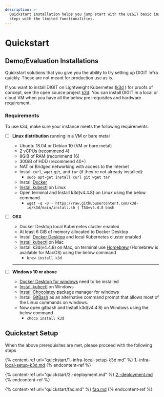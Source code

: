 ```yaml
---
description: >-
  Quickstart Installation helps you jump start with the DIGIT basic installation
  steps with the limited functionalities.
---
```


# Quickstart

## Demo/Evaluation Installations

Quickstart solutions that you give you the ability to try setting up DIGIT Infra quickly. These are not meant for production use as is.

If you want to install DIGIT on Lightweight Kubernetes ([k3d](https://github.com/rancher/k3d) ) for proofs of concept, see the open source project [k3d](https://github.com/rancher/k3d).  You can install DIGIT in a local or cloud VM when you have all the below pre-requisites and hardware requirement.

### Requirements

To use k3d, make sure your instance meets the following requirements:

* [ ] **Linux distribution** running in a VM or bare metal
  * Ubuntu 18.04 or Debian 10 (VM or bare metal)
  * 2 vCPUs (recommend 4)
  * 8GiB of RAM (recommend 16)
  * 30GiB of HDD (recommend 40+)
  * NAT or Bridged networking with access to the internet
  * Install `curl`, `wget` `git`, and `tar` (if they're not already installed):
    * `sudo apt-get install curl git wget tar`
  * Install [Docker](https://docs.docker.com/engine/install/ubuntu/)
  * [Install kubectl](https://kubernetes.io/docs/tasks/tools/install-kubectl-linux/) on Linux
  * Open terminal and Install k3d(v4.4.8) on Linux using the below command
    * `wget -q -O - https://raw.githubusercontent.com/k3d-io/k3d/main/install.sh | TAG=v4.4.8 bash`           &#x20;
*   [ ] **OSX**

    * Docker Desktop local Kubernetes cluster enabled
    * At least 6 GiB of memory allocated to Docker Desktop
    * Install [Docker Desktop](https://docs.docker.com/docker-for-mac/install/) and local Kubernetes cluster enabled
    * [Install kubectl](https://kubernetes.io/docs/tasks/tools/install-kubectl-macos/) on Mac
    * Install k3d(v4.4.8) on Mac, on terminal use [Homebrew](https://brew.sh) (Homebrew is available for MacOS) using the below command
      * `brew install k3d` &#x20;

    ****
* [ ] **Windows 10 or above**
  * [Docker Desktop for windows](https://docs.docker.com/docker-for-windows/install/#system-requirements-for-wsl-2-backend) need to be installed
  * [Install kubectl](https://kubernetes.io/docs/tasks/tools/install-kubectl-windows/) on Windows
  * [Install Chocolatey](https://chocolatey.org) package manager for windows
  * Install [GitBash](https://git-scm.com/download/win) as an alternative command prompt that allows most of the Linux commands on windows.
  * Now open gitbash and Install k3d(v4.4.8) on Windows using the below command
    * `choco install k3d`

## Quickstart Setup

When the above prerequisites are met, please proceed with the following steps

{% content-ref url="quickstart/1.-infra-local-setup-k3d.md" %}
[1.-infra-local-setup-k3d.md](quickstart/1.-infra-local-setup-k3d.md)
{% endcontent-ref %}

{% content-ref url="quickstart/2.-deployment.md" %}
[2.-deployment.md](quickstart/2.-deployment.md)
{% endcontent-ref %}

{% content-ref url="quickstart/faq.md" %}
[faq.md](quickstart/faq.md)
{% endcontent-ref %}
